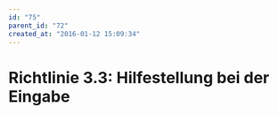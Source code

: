 ```yaml
---
id: "75"
parent_id: "72"
created_at: "2016-01-12 15:09:34"
---
```


# Richtlinie 3.3: Hilfestellung bei der Eingabe